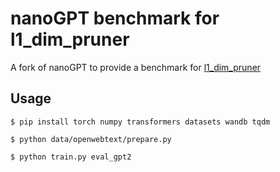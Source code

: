 # nanoGPT benchmark for l1_dim_pruner

A fork of nanoGPT to provide a benchmark for [l1_dim_pruner](https://github.com/nfergu/l1_dim_pruner)

## Usage

```
$ pip install torch numpy transformers datasets wandb tqdm
```

```
$ python data/openwebtext/prepare.py
```

```
$ python train.py eval_gpt2
```
